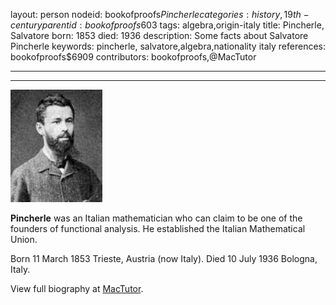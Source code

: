 layout: person
nodeid: bookofproofs$Pincherle
categories: history,19th-century
parentid: bookofproofs$603
tags: algebra,origin-italy
title: Pincherle, Salvatore
born: 1853
died: 1936
description: Some facts about Salvatore Pincherle
keywords: pincherle, salvatore,algebra,nationality italy
references: bookofproofs$6909
contributors: bookofproofs,@MacTutor

---


---

![Pincherle.jpg](https://github.com/bookofproofs/bookofproofs.github.io/blob/main/_sources/_assets/images/portraits/Pincherle.jpg?raw=true)

**Pincherle** was an Italian mathematician who can claim to be one of the founders of functional analysis. He established the Italian Mathematical Union.

Born 11 March 1853 Trieste, Austria (now Italy). Died 10 July 1936 Bologna, Italy.


View full biography at [MacTutor](https://mathshistory.st-andrews.ac.uk/Biographies/Pincherle/).